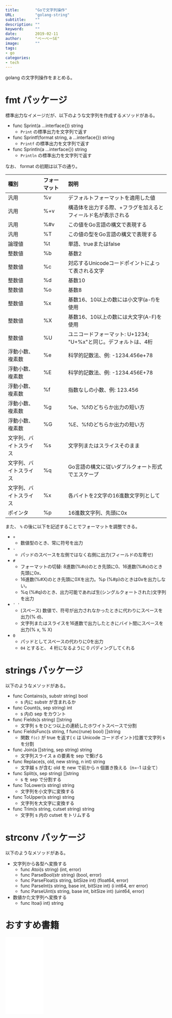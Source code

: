 ```yaml
---
title:       "Goで文字列操作"
URL:         "golang-string"
subtitle:    ""
description: ""
keyword:     ""
date:        2019-02-11
author:      "ぺーぺーSE"
image:       ""
tags:
- go
categories:
- tech
---
```


golang の文字列操作をまとめる。

<!--more-->

# fmt パッケージ

標準出力なイメージだが、以下のような文字列を作成するメソッドがある。

- func Sprint(a ...interface{}) string
    - `Print` の標準出力を文字列で返す
- func Sprintf(format string, a ...interface{}) string
    - `Printf` の標準出力を文字列で返す
- func Sprintln(a ...interface{}) string
    - `Println` の標準出力を文字列で返す

なお、 format の初期は以下の通り。

|種別|フォーマット|説明|
|:---|:---|:---|
|汎用|%v|デフォルトフォーマットを適用した値|
|汎用|%+v|構造体を出力する際、+フラグを加えるとフィールド名が表示される|
|汎用|%#v|この値をGo言語の構文で表現する|
|汎用|%T|この値の型をGo言語の構文で表現する|
|論理値|%t|単語、trueまたはfalse|
|整数値|%b|基数2|
|整数値|%c|対応するUnicodeコードポイントによって表される文字|
|整数値|%d|基数10|
|整数値|%o|基数8|
|整数値|%x|基数16、10以上の数には小文字(a-f)を使用|
|整数値|%X|基数16、10以上の数には大文字(A-F)を使用|
|整数値|%U|ユニコードフォーマット: U+1234; "U+%x"と同じ。デフォルトは、4桁|
|浮動小数、複素数|%e|科学的記数法、例: -1234.456e+78|
|浮動小数、複素数|%E|科学的記数法、例: -1234.456E+78|
|浮動小数、複素数|%f|指数なしの小数、例: 123.456|
|浮動小数、複素数|%g|%e、%fのどちらか出力の短い方|
|浮動小数、複素数|%G|%E、%fのどちらか出力の短い方|
|文字列、バイトスライス|%s|文字列またはスライスそのまま|
|文字列、バイトスライス|%q|Go言語の構文に従いダブルクォート形式でエスケープ|
|文字列、バイトスライス|%x|各バイトを2文字の16進数文字列として|
|ポインタ|%p|16進数文字列、先頭に0x|

また、 `%` の後に以下を記述することでフォーマットを調整できる。

- `+`
    - 数値型のとき、常に符号を出力
- `-`
    - パッドのスペースを左側ではなく右側に出力(フィールドの左寄せ)
- `#`
    - フォーマットの切替: 8進数(%#o)のとき先頭に0、16進数(%#x)のとき先頭に0x、
    - 16進数(%#X)のとき先頭に0Xを出力。%p (%#p)のときは0xを出力しない。
    - %q (%#q)のとき、出力可能であれば生(シングルクォートされた)文字列を出力
- `' '`
    - (スペース) 数値で、符号が出力されなかったときに代わりにスペースを出力(% d)、
    - 文字列またはスライスを16進数で出力したときにバイト間にスペースを出力(% x, % X)
- `0`
    - パッドとしてスペースの代わりに0を出力
    - `04` とすると、 4 桁になるように 0 パディングしてくれる

# strings パッケージ

以下のようなメソッドがある。

- func Contains(s, substr string) bool
    - s 内に substr が含まれるか
- func Count(s, sep string) int
    - s 内の sep をカウント
- func Fields(s string) []string
    - 文字列 s をひとつ以上の連続したホワイトスペースで分割
- func FieldsFunc(s string, f func(rune) bool) []string
    - 関数 `f(c)` が true を返す( c は Unicode コードポイント)位置で文字列 s を分割
- func Join(a []string, sep string) string
    - 文字列スライス a の要素を sep で繋げる
- func Replace(s, old, new string, n int) string
    - 文字越 s が含む old を new で前から n 個置き換える（n=-1 は全て）
- func Split(s, sep string) []string
    - s を sep で分割する
- func ToLower(s string) string
    - 文字列を小文字に変換する
- func ToUpper(s string) string
    - 文字列を大文字に変換する
- func Trim(s string, cutset string) string
    - 文字列 s 内の cutset をトリムする

# strconv パッケージ

以下のようなメソッドがある。

- 文字列から各型へ変換する
    - func Atoi(s string) (int, error)
    - func ParseBool(str string) (bool, error)
    - func ParseFloat(s string, bitSize int) (float64, error)
    - func ParseInt(s string, base int, bitSize int) (i int64, err error)
    - func ParseUint(s string, base int, bitSize int) (uint64, error)
- 数値かた文字列へ変換する
    - func Itoa(i int) string

# おすすめ書籍

<!-- amazon affiliate kindle golang --->
<iframe sandbox="allow-popups allow-scripts allow-modals allow-forms allow-same-origin" style="width:120px;height:240px;" marginwidth="0" marginheight="0" scrolling="no" frameborder="0" src="//rcm-fe.amazon-adsystem.com/e/cm?lt1=_blank&bc1=000000&IS2=1&bg1=FFFFFF&fc1=000000&lc1=0000FF&t=tanakakns-22&language=ja_JP&o=9&p=8&l=as4&m=amazon&f=ifr&ref=as_ss_li_til&asins=B07VPSXF6N&linkId=41e7577d372f3469241a8f7608cc6fc2"></iframe>